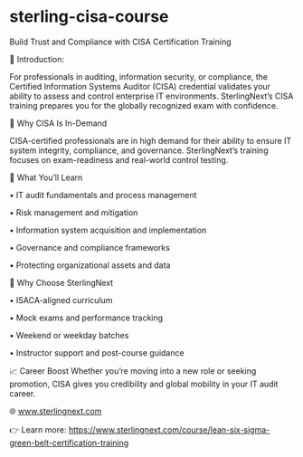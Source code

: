 # sterling-cisa-course
Build Trust and Compliance with CISA Certification Training

📘 Introduction:

For professionals in auditing, information security, or compliance, the Certified Information Systems Auditor (CISA) credential validates your ability to assess and control enterprise IT environments. SterlingNext’s CISA training prepares you for the globally recognized exam with confidence.

🚀 Why CISA Is In-Demand

CISA-certified professionals are in high demand for their ability to ensure IT system integrity, compliance, and governance. SterlingNext’s training focuses on exam-readiness and real-world control testing.


🎯 What You’ll Learn

•	IT audit fundamentals and process management

•	Risk management and mitigation

•	Information system acquisition and implementation

•	Governance and compliance frameworks

•	Protecting organizational assets and data

🌟 Why Choose SterlingNext

•	ISACA-aligned curriculum

•	Mock exams and performance tracking

•	Weekend or weekday batches

•	Instructor support and post-course guidance


📈 Career Boost Whether you’re moving into a new role or seeking promotion, CISA gives you credibility and global mobility in your IT audit career.


🌐 www.sterlingnext.com

👉 Learn more: https://www.sterlingnext.com/course/lean-six-sigma-green-belt-certification-training


